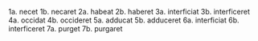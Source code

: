 1a. necet
1b. necaret
2a. habeat
2b. haberet
3a. interficiat
3b. interficeret
4a. occidat
4b. occideret
5a. adducat
5b. adduceret
6a. interficiat
6b. interficeret
7a. purget
7b. purgaret
